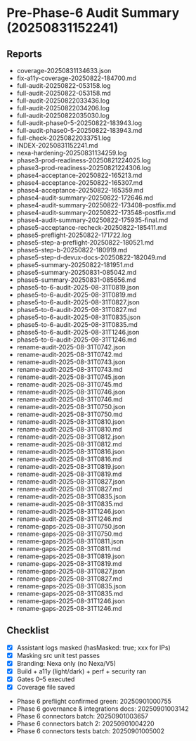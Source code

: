 # Pre-Phase-6 Audit Summary (20250831152241)

## Reports
- coverage-20250831134633.json
- fix-a11y-coverage-20250822-184700.md
- full-audit-20250822-053158.log
- full-audit-20250822-053158.md
- full-audit-20250822033436.log
- full-audit-20250822034206.log
- full-audit-20250822035030.log
- full-audit-phase0-5-20250822-183943.log
- full-audit-phase0-5-20250822-183943.md
- full-check-20250822033751.log
- INDEX-20250831152241.md
- nexa-hardening-20250831134259.log
- phase3-prod-readiness-20250821224025.log
- phase3-prod-readiness-20250821224306.log
- phase4-acceptance-20250822-165213.md
- phase4-acceptance-20250822-165307.md
- phase4-acceptance-20250822-165359.md
- phase4-audit-summary-20250822-172646.md
- phase4-audit-summary-20250822-173408-postfix.md
- phase4-audit-summary-20250822-173548-postfix.md
- phase4-audit-summary-20250822-175935-final.md
- phase5-acceptance-recheck-20250822-185411.md
- phase5-preflight-20250822-171722.log
- phase5-step-a-preflight-20250822-180521.md
- phase5-step-b-20250822-180919.md
- phase5-step-d-devux-docs-20250822-182049.md
- phase5-summary-20250822-181951.md
- phase5-summary-20250831-085042.md
- phase5-summary-20250831-085656.md
- phase5-to-6-audit-2025-08-31T0819.json
- phase5-to-6-audit-2025-08-31T0819.md
- phase5-to-6-audit-2025-08-31T0827.json
- phase5-to-6-audit-2025-08-31T0827.md
- phase5-to-6-audit-2025-08-31T0835.json
- phase5-to-6-audit-2025-08-31T0835.md
- phase5-to-6-audit-2025-08-31T1246.json
- phase5-to-6-audit-2025-08-31T1246.md
- rename-audit-2025-08-31T0742.json
- rename-audit-2025-08-31T0742.md
- rename-audit-2025-08-31T0743.json
- rename-audit-2025-08-31T0743.md
- rename-audit-2025-08-31T0745.json
- rename-audit-2025-08-31T0745.md
- rename-audit-2025-08-31T0746.json
- rename-audit-2025-08-31T0746.md
- rename-audit-2025-08-31T0750.json
- rename-audit-2025-08-31T0750.md
- rename-audit-2025-08-31T0810.json
- rename-audit-2025-08-31T0810.md
- rename-audit-2025-08-31T0812.json
- rename-audit-2025-08-31T0812.md
- rename-audit-2025-08-31T0816.json
- rename-audit-2025-08-31T0816.md
- rename-audit-2025-08-31T0819.json
- rename-audit-2025-08-31T0819.md
- rename-audit-2025-08-31T0827.json
- rename-audit-2025-08-31T0827.md
- rename-audit-2025-08-31T0835.json
- rename-audit-2025-08-31T0835.md
- rename-audit-2025-08-31T1246.json
- rename-audit-2025-08-31T1246.md
- rename-gaps-2025-08-31T0750.json
- rename-gaps-2025-08-31T0750.md
- rename-gaps-2025-08-31T0811.json
- rename-gaps-2025-08-31T0811.md
- rename-gaps-2025-08-31T0819.json
- rename-gaps-2025-08-31T0819.md
- rename-gaps-2025-08-31T0827.json
- rename-gaps-2025-08-31T0827.md
- rename-gaps-2025-08-31T0835.json
- rename-gaps-2025-08-31T0835.md
- rename-gaps-2025-08-31T1246.json
- rename-gaps-2025-08-31T1246.md

## Checklist
- [x] Assistant logs masked (hasMasked: true; xxx for IPs)
- [x] Masking src unit test passes
- [x] Branding: Nexa only (no Nexa/V5)
- [x] Build + a11y (light/dark) + perf + security ran
- [x] Gates 0–5 executed
- [x] Coverage file saved
- Phase 6 preflight confirmed green: 20250901000755
- Phase 6 governance & integrations docs: 20250901003142
- Phase 6 connectors batch: 20250901003657
- Phase 6 connectors batch 2: 20250901004220
- Phase 6 connectors tests batch: 20250901005002
